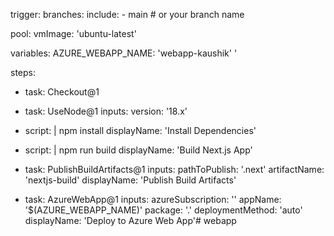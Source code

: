 trigger:
  branches:
    include:
      - main  # or your branch name

pool:
  vmImage: 'ubuntu-latest'

variables:
  AZURE_WEBAPP_NAME: 'webapp-kaushik'  '

steps:

- task: Checkout@1

- task: UseNode@1
  inputs:
    version: '18.x'

- script: |
    npm install
  displayName: 'Install Dependencies'

- script: |
    npm run build
  displayName: 'Build Next.js App'

- task: PublishBuildArtifacts@1
  inputs:
    pathToPublish: '.next'
    artifactName: 'nextjs-build'
  displayName: 'Publish Build Artifacts'

- task: AzureWebApp@1
  inputs:
    azureSubscription: '<Your-Azure-Service-Connection-Name>'
    appName: '$(AZURE_WEBAPP_NAME)'
    package: '.'
    deploymentMethod: 'auto'
  displayName: 'Deploy to Azure Web App'# webapp
